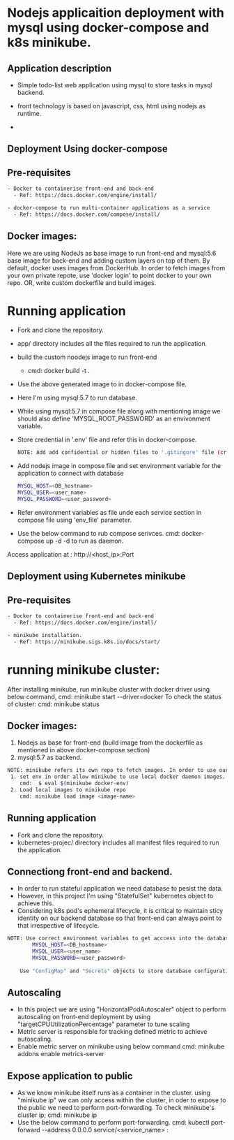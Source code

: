 # Nodejs applicaition deployment with mysql using docker-compose and k8s minikube.
  ## Application description
- Simple todo-list web application using mysql to store tasks in mysql backend.
- front technology is based on javascript, css, html using nodejs as runtime.

- 
## Deployment Using docker-compose
## Pre-requisites
```sh
- Docker to containerise front-end and back-end
  - Ref: https://docs.docker.com/engine/install/

- docker-compose to run multi-container applications as a service
  - Ref: https://docs.docker.com/compose/install/
```

## Docker images:
  Here we are using NodeJs as base image to run front-end and mysql:5.6 base image for back-end and adding custom layers on top of them.
  By default, docker uses images from DockerHub. In order to fetch images from your own private repote, use 'docker login' to point docker to your own repo.
  OR, write custom dockerfile and build images.
  
# Running application
- Fork and clone the repository.
- app/ directory includes all the files required to run the application.
- build the custom noodejs image to run front-end 
    - cmd: docker build -t <tag> . 
- Use the above generated image to in docker-compose file.
- Here I'm using mysql:5.7 to run database.
- While using mysql:5.7 in compose file along with mentioning image we should also    define 'MYSQL_ROOT_PASSWORD' as an envivonment variable.
- Store credential in '.env' file and refer this in docker-compose.
   ```sh
   NOTE: Add add confidential or hidden files to '.gitingore' file (create if not exist) to avoid pushing those files.
 
- Add nodejs image in compose file and set environment variable for the application   to connect with database
    ```sh
    MYSQL_HOST=<DB_hostname>
    MYSQL_USER=<user_name>
    MYSQL_PASSWORD=<user_password>
    ```
- Refer environment variables as file unde each service section in compose file   using 'env_file' parameter.
     
- Use the below command to rub compose serivces.
  cmd: docker-compose up -d
    -d to run as daemon.

Access application at : http://<host_ip>:Port

## Deployment using Kubernetes minikube
## Pre-requisites
```sh
- Docker to containerise front-end and back-end
  - Ref: https://docs.docker.com/engine/install/

- minikube installation.
  - Ref: https://minikube.sigs.k8s.io/docs/start/
```
# running minikube cluster:
 After installing minikube, run minikube cluster with docker driver using below command,
   cmd: minikube start --driver=docker 
 To check the status of cluster:
   cmd: minikube status
   
## Docker images:
  1. Nodejs as base for front-end (build image from the dockerfile as mentioned in above docker-compose section)
  2. mysql:5.7 as backend.
 ```sh
 NOTE: minikube refers its own repo to fetch images. In order to use our local images managerd by docker to be used by minikube, use any one of the below mentioned methood.  
  1. set env in order allow minikube to use local docker daemon images.
     cmd:  $ eval $(minikube docker-env)
  2. Load local images to minikube repo
     cmd: minikube load image <image-name>
```
## Running application
- Fork and clone the repository.
- kubernetes-projec/ directory includes all manifest files required to run the       application.

## Connectiong front-end and backend.
- In order to run stateful application we need database to pesist the data.
- However, in this project I'm using "StatefulSet" kubernetes object to achieve this.
- Considering k8s pod's ephemeral lifecycle, it is critical to maintain sticy identity on our backend database so that front-end can always point to that irrespective of lifecycle.

```sh
NOTE: Use correct environment variables to get acccess into the database.
        MYSQL_HOST=<DB_hostname>
        MYSQL_USER=<user_name>
        MYSQL_PASSWORD=<user_password> 
        
    Use "ConfigMap" and "Secrets" objects to store database configuration and database root password respectively.
```

  
## Autoscaling
- In this project we are using "HorizontalPodAutoscaler" object to perform autoscaling on front-end deployment by using "targetCPUUtilizationPercentage" parameter to tune scaling 
- Metric server is responsible for tracking defined metric to achieve autoscaling.
- Enable metric server on minikube using below command
   cmd: minikube addons enable metrics-server

## Expose application to public
- As we know minikube itself runs as a container in the cluster. using "minikube ip" we can only access within the cluster, in oder to expose to the public we need to perform port-forwarding.
  To check minikube's cluster ip; 
     cmd: minikube ip
- Use the below command to perform port-forwarding.
  cmd: kubectl port-forward --address 0.0.0.0 service/<service_name> <port-to-expose>:<serivce-port>
  



















